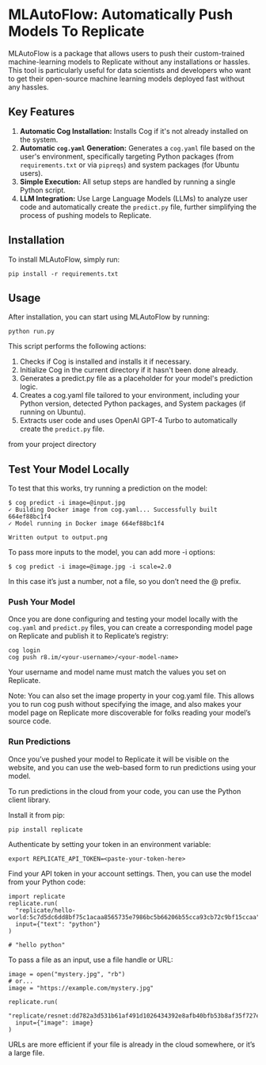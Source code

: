 # MLAutoFlow: Automatically Push Models To Replicate

MLAutoFlow is a package that allows users to push their custom-trained machine-learning models to Replicate without any installations or hassles. This tool is particularly useful for data scientists and developers who want to get their open-source machine learning models deployed fast without any hassles.

## Key Features
1) **Automatic Cog Installation:** Installs Cog if it's not already installed on the system.
2) **Automatic `cog.yaml` Generation:** Generates a `cog.yaml` file based on the user's environment, specifically targeting Python packages (from `requirements.txt` or via `pipreqs`) and system packages (for Ubuntu users).
3) **Simple Execution:** All setup steps are handled by running a single Python script.
4) **LLM Integration:** Use Large Language Models (LLMs) to analyze user code and automatically create the `predict.py` file, further simplifying the process of pushing models to Replicate.

## Installation
To install MLAutoFlow, simply run:

```
pip install -r requirements.txt
```

## Usage
After installation, you can start using MLAutoFlow by running:

```
python run.py
```
This script performs the following actions:

1) Checks if Cog is installed and installs it if necessary.
2) Initialize Cog in the current directory if it hasn't been done already.
3) Generates a predict.py file as a placeholder for your model's prediction logic.
4) Creates a cog.yaml file tailored to your environment, including your Python version, detected Python packages, and System packages (if running on Ubuntu).
6) Extracts user code and uses OpenAI GPT-4 Turbo to automatically create the `predict.py` file.

from your project directory

## Test Your Model Locally
To test that this works, try running a prediction on the model:

```
$ cog predict -i image=@input.jpg
✓ Building Docker image from cog.yaml... Successfully built 664ef88bc1f4
✓ Model running in Docker image 664ef88bc1f4

Written output to output.png
```

To pass more inputs to the model, you can add more -i options:

```
$ cog predict -i image=@image.jpg -i scale=2.0
```

In this case it’s just a number, not a file, so you don’t need the @ prefix.

### Push Your Model
Once you are done configuring and testing your model locally with the `cog.yaml` and `predict.py` files, you can create a corresponding model page on Replicate and publish it to Replicate’s registry:

```
cog login
cog push r8.im/<your-username>/<your-model-name>
```

Your username and model name must match the values you set on Replicate.

Note: You can also set the image property in your cog.yaml file. This allows you to run cog push without specifying the image, and also makes your model page on Replicate more discoverable for folks reading your model’s source code.

### Run Predictions
Once you’ve pushed your model to Replicate it will be visible on the website, and you can use the web-based form to run predictions using your model.

To run predictions in the cloud from your code, you can use the Python client library.

Install it from pip:

```
pip install replicate
```

Authenticate by setting your token in an environment variable:

```
export REPLICATE_API_TOKEN=<paste-your-token-here>
```

Find your API token in your account settings. Then, you can use the model from your Python code:

```
import replicate
replicate.run(
  "replicate/hello-world:5c7d5dc6dd8bf75c1acaa8565735e7986bc5b66206b55cca93cb72c9bf15ccaa",
  input={"text": "python"}
)

# "hello python"
```

To pass a file as an input, use a file handle or URL:

```
image = open("mystery.jpg", "rb")
# or...
image = "https://example.com/mystery.jpg"

replicate.run(
  "replicate/resnet:dd782a3d531b61af491d1026434392e8afb40bfb53b8af35f727e80661489767",
  input={"image": image}
)
```
URLs are more efficient if your file is already in the cloud somewhere, or it’s a large file.

